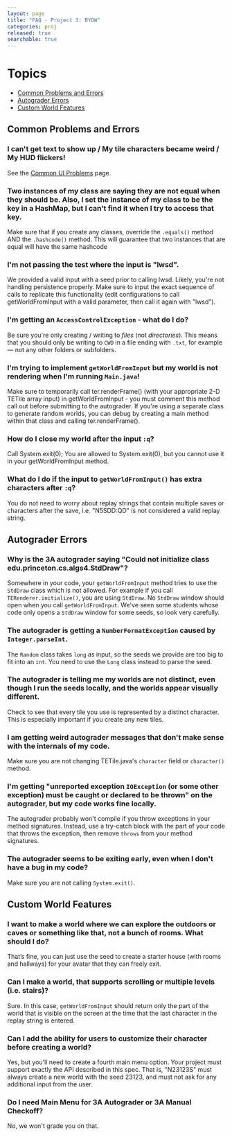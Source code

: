 ```yaml
---
layout: page
title: "FAQ - Project 3: BYOW"
categories: proj
released: true
searchable: true
---
```


# Topics

- [Common Problems and Errors](#common-problems-and-errors)
- [Autograder Errors](#autograder-errors)
- [Custom World Features](#custom-world-features)

## Common Problems and Errors

### I can't get text to show up / My tile characters became weird / My HUD flickers!

See the [Common UI Problems](./ui_bugs.md) page. 

### Two instances of my class are saying they are not equal when they should be. Also, I set the instance of my class to be the key in a HashMap, but I can't find it when I try to access that key.

Make sure that if you create any classes, override the `.equals()` method AND the `.hashcode()` method. This will guarantee that two instances that are equal will have the same hashcode


### I'm not passing the test where the input is "lwsd".

We provided a valid input with a seed prior to calling lwsd. Likely, you're not handling persistence properly. Make sure to input the exact sequence of calls to replicate this functionality (edit configurations to call getWorldFromInput with a valid parameter, then call it again with "lwsd").

### I'm getting an `AccessControlException` - what do I do?

Be sure you're only creating / writing to _files_ (not _directories_). This means that you should only be writing to `CWD` in a file ending with `.txt`, for example — not any other folders or subfolders.

### I'm trying to implement `getWorldFromInput` but my world is not rendering when I'm running `Main.java`!

Make sure to temporarily call ter.renderFrame() (with your appropriate 2-D TETile array input) in getWorldFromInput - you must comment this method call out before submitting to the autograder. If you're using a separate class to generate random worlds, you can debug by creating a main method within that class and calling ter.renderFrame().

### How do I close my world after the input `:q`?

Call System.exit(0); You are allowed to System.exit(0), but you cannot use it in your getWorldFromInput method.

### What do I do if the input to `getWorldFromInput()` has extra characters after `:q`?

You do not need to worry about replay strings that contain multiple saves or characters after the save, i.e. "N5SDD:QD" is not considered a valid replay string.

## Autograder Errors

### Why is the 3A autograder saying "Could not initialize class edu.princeton.cs.algs4.StdDraw"?

Somewhere in your code, your `getWorldFromInput` method tries to use the `StdDraw` class which is not allowed. For example if you call `TERenderer.initialize()`, you are using `StdDraw`. No `StdDraw` window should open when you call `getWorldFromInput`. We've seen some students whose code only opens a `StdDraw` window for some seeds, so look very carefully.

### The autograder is getting a `NumberFormatException` caused by `Integer.parseInt`.

The `Random` class takes `long` as input, so the seeds we provide are too big to fit into an `int`. You need to use the `Long` class instead to parse the seed.

### The autograder is telling me my worlds are not distinct, even though I run the seeds locally, and the worlds appear visually different.

Check to see that every tile you use is represented by a distinct character. This is especially important if you create any new tiles.

### I am getting weird autograder messages that don't make sense with the internals of my code.

Make sure you are not changing TETile.java's `character` field or `character()` method.

### I'm getting "unreported exception `IOException` (or some other exception) must be caught or declared to be thrown" on the autograder, but my code works fine locally.

The autograder probably won't compile if you throw exceptions in your method signatures. Instead, use a try-catch block with the part of your code that throws the exception, then remove `throws` from your method signatures.

### The autograder seems to be exiting early, even when I don't have a bug in my code?

Make sure you are not calling `System.exit()`.

## Custom World Features

### I want to make a world where we can explore the outdoors or caves or something like that, not a bunch of rooms. What should I do?

That’s fine, you can just use the seed to create a starter house (with rooms and hallways) for your avatar that they can freely exit.

### Can I make a world, that supports scrolling or multiple levels (i.e. stairs)?

Sure. In this case, `getWorldFromInput` should return only the part of the world that is visible on the screen at the time that the last character in the replay string is entered.

### Can I add the ability for users to customize their character before creating a world?

Yes, but you'll need to create a fourth main menu option. Your project must support exactly the API described in this spec. That is, "N23123S" must always create a new world with the seed 23123, and must not ask for any additional input from the user.

### Do I need Main Menu for 3A Autograder or 3A Manual Checkoff?

No, we won't grade you on that.
